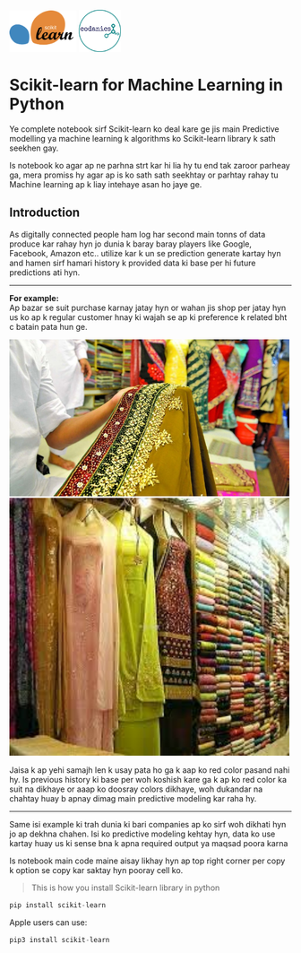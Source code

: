 <!-- [Scikit-learn](resources/scikit-learn-logo.png) -->
<img src="resources/scikit-learn-logo.png" alt="drawing" style="width:120px;"/>      <img src="resources/codanics_logo.png" alt="drawing" style="width:75px;"/>

# **Scikit-learn for Machine Learning in Python**

Ye complete notebook sirf Scikit-learn ko deal kare ge jis main Predictive modelling ya machine learning k algorithms ko Scikit-learn library k sath seekhen gay.

Is notebook ko agar ap ne parhna strt kar hi lia hy tu end tak zaroor parheay ga, mera promiss hy agar ap is ko sath sath seekhtay or parhtay rahay tu Machine learning ap k liay intehaye asan ho jaye ge.


## **Introduction**
As digitally connected people ham log har second main tonns of data produce kar rahay hyn jo dunia k baray baray players like Google, Facebook, Amazon etc.. utilize kar k un se prediction generate kartay hyn and hamen sirf hamari history k provided data ki base per hi future predictions ati hyn.

---
**For example:**\
Ap bazar se suit purchase karnay jatay hyn or wahan jis shop per jatay hyn us ko ap k regular customer hnay ki wajah se ap ki preference k related bht c batain pata hun ge. 

<!-- ![Suit](resources/suit.jpg) -->
<img src="resources/suit.jpg" alt="drawing" style="width:500px;"/>      <img src="resources/suit2.jpeg" alt="drawing" style="width:500px;"/>

Jaisa k ap yehi samajh len k usay pata ho ga k aap ko red color pasand nahi hy. Is previous history ki base per woh koshish kare ga k ap ko red color ka suit na dikhaye or aaap ko doosray colors dikhaye, woh dukandar na chahtay huay b apnay dimag main predictive modeling kar raha hy. 

---

Same isi example ki trah dunia ki bari companies ap ko sirf woh dikhati hyn jo ap dekhna chahen. Isi ko predictive modeling kehtay hyn, data ko use kartay huay us ki sense bna k apna required output ya maqsad poora karna


Is notebook main code maine aisay likhay hyn ap top right corner per copy k option se copy kar saktay hyn pooray cell ko.

> This is how you install Scikit-learn library in python
```py
pip install scikit-learn 
```

Apple users can use:

```py
pip3 install scikit-learn
```



